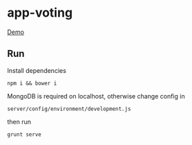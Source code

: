 # app-voting

[Demo](http://app-voting.herokuapp.com/)


## Run

Install dependencies

```
npm i && bower i
```

MongoDB is required on localhost, otherwise change config in
```
server/config/environment/development.js
```

then run
```
grunt serve
```